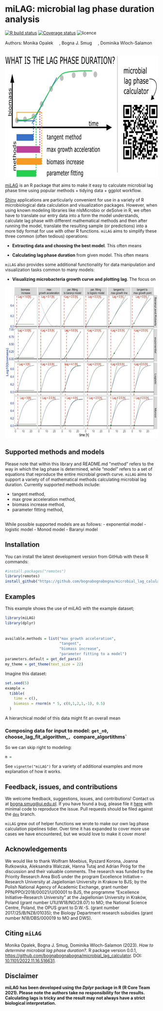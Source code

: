 
# miLAG: microbial lag phase duration analysis

[![R build
status](https://github.com/bognabognabogna/microbial_lag_calculator/workflows/R-CMD-check/badge.svg)](https://github.com/bognabognabogna/microbial_lag_calculator/actions)
[![Coverage
status](https://codecov.io/gh/mjskay/tidybayes/branch/master/graph/badge.svg)](https://codecov.io/github/mjskay/tidybayes?branch=master)
![licence](https://img.shields.io/badge/Licence-GPL--3-blue.svg) 


Authors: Monika Opalek [<img src="https://orcid.org/assets/vectors/orcid.logo.icon.svg" width="16px" height="16px">][1], 
Bogna J. Smug [<img src="https://orcid.org/assets/vectors/orcid.logo.icon.svg" width="16px" height="16px">][2],
Dominika Wloch-Salamon [<img src="https://orcid.org/assets/vectors/orcid.logo.icon.svg" width="16px" height="16px">][3]

[1]: https://orcid.org/0000-0003-1414-901X
[2]: https://orcid.org/0000-0001-9364-163X
[3]: https://orcid.org/0000-0002-0040-1838

<img src="man/figures/F1.large.jpg" alt="Preview of miLAG functionality" width="800px" height="400px" >

[miLAG](https://github.com/bognabognabogna/microbial_lag_calculator) is an R package that
aims to make it easy to calculate microbial lag phase time using 
popular methods + tidying data + ggplot workflow. 


[Shiny](https://dx.doi.org/10.18637/jss.v059.i10) applications are particularly 
convenient for use in a variety of R microbiological data calculation and 
visualization packages. However, when using known modeling libraries like nlsMicrobio or deSolve in R, 
we often have to translate our entry data into a form the model understands, calculate lag phase with
different mathematical methods and then after running the model, translate the 
resulting sample (or predictions) into a more tidy format for use with other R functions. 
`miLAG` aims to simplify these three common (often tedious) operations:

- **Extracting data and choosing the best model**. This often means
 

- **Calculating lag phase duration** from given model. This often means 

`miLAG` also provides some additional functionality for data
manipulation and visualization tasks common to many models:


- **Visualizing microbacteria growth curve and plotting lag**. The focus on


<img src="man/figures/F2.large.jpg" alt="The interval family of growth curves" width="650px" height="500px" >

## Supported methods and models

Please note that within this library and README.md "method” refers to the way in which the lag phase is determined, while “model” refers to a set of equations that reproduce the entire microbial growth curve.
`miLAG` aims to support a variety of of mathematical methods calculating microbial lag duration.
Currently supported methods include:
- tangent method,
- max grow acceleration method,
- biomass increase method,
- parameter fitting method,
</br>
While possible supported models are as follows:
- exponential model
- logistic model
- Monod model
- Baranyi model

## Installation

You can install the latest development version from
GitHub with these R commands:

``` r
#install.packages("remotes")
library(remotes)
install_github("https://github.com/bognabognabogna/microbial_lag_calulator", dependencies = TRUE)
```

## Examples

This example shows the use of miLAG with the example dataset;

``` r
library(miLAG)
library(dplyr)


available.methods = list("max growth acceleration",
                         "tangent",
                         "biomass increase",
                         "parameter fitting to a model")
parameters.default = get_def_pars()
my_theme = get_theme(text_size = 22)
```

Imagine this dataset:

``` r
set.seed(5)
example =
  tibble(
    time = c(),
    biomass = rnorm(n * 5, c(0,1,2,1,-1), 0.5)
  )
```



A hierarchical model of this data might fit an overall mean 


### Composing data for input to model: `get_n0`, choose_lag_fit_algorithm_`, `compare_algortithms`


So we can skip right to modeling:

``` r
m =
```

See `vignette("miLAG")` for a variety of additional examples and
more explanation of how it works.

## Feedback, issues, and contributions

We welcome feedback, suggestions, issues, and contributions! Contact us
at <bogna.smug@uj.edu.pl>. If you have found a bug, please file it
[here](https://github.com/bognabognabogna/microbial_lag_calculator/issues/new) with minimal code
to reproduce the issue. Pull requests should be filed against the
[`dev`](https://github.com/bognabognabogna/microbial_lag_calculator/tree/dev) branch.

`miLAG` grew out of helper functions we wrote to make our own lag phase calculation
pipelines tidier. Over time it has expanded to cover more use cases we
have encountered, but we would love to make it cover more!

## Acknowledgements

We would like to thank Wolfram Moebius, Ryszard Korona, Joanna Rutkowska, Aleksandra Walczak, Hanna Tutaj and Adrian Piróg 
for the discussion and their valuable comments. The research was funded by the Priority Research Area BioS under the program 
Excellence Initiative – Research University at Jagiellonian University in Krakow to BJS; by the Polish National Agency of Academic Exchange, 
grant number PPN/PPO/2018/00021/U/00001 to BJS, the programme “Excellence Initiative–Research University” at the 
Jagiellonian University in Kraków, Poland (grant number U1U/W18/NO/28.07) to MO; the National Science Centre, 
Poland, the OPUS grant to D.W.-S. (grant number 2017/25/B/NZ8/01035); the Biology Department research subsidies (grant number N18/DBS/000019 to MO and DWS).

## Citing `miLAG`

Monika Opalek, Bogna J. Smug, Dominika Wloch-Salamon (2023). *How to determine microbial lag phase duration?*. 
R package version 0.0.1, <https://github.com/bognabognabogna/microbial_lag_calculator>.
DOI: [10.1101/2022.11.16.516631](https://doi.org/10.1101/2022.11.16.516631).

## Disclaimer
**miLAG has been developed using the *Dplyr* package in R (R Core Team 2021). Please note the authors take no responsibility for the results. Calculating lags is tricky and the result may not always have a strict biological interpretation.**
